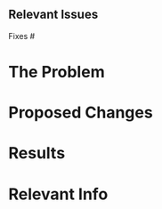 ## Relevant Issues
Fixes #

# The Problem
<!--
Insert a brief description of the issue this PR fixes.
-->


# Proposed Changes
<!--
Insert a brief, high level description of your changes here.
-->


# Results
<!--
Insert a description of the changed behavior, or data supporting your changes.
-->


# Relevant Info
<!--
Add any information that will be helpful to reviewers of this PR.
-->
